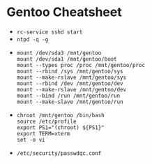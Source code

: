 # Gentoo Cheatsheet

-   `rc-service sshd start`
-   `ntpd -q -g`
-   ```
    mount /dev/sda3 /mnt/gentoo
    mount /dev/sda1 /mnt/gentoo/boot
    mount --types proc /proc /mnt/gentoo/proc
    mount --rbind /sys /mnt/gentoo/sys
    mount --make-rslave /mnt/gentoo/sys
    mount --rbind /dev /mnt/gentoo/dev
    mount --make-rslave /mnt/gentoo/dev
    mount --bind /run /mnt/gentoo/run
    mount --make-slave /mnt/gentoo/run 
    ```
-   ```
    chroot /mnt/gentoo /bin/bash
    source /etc/profile
    export PS1="(chroot) ${PS1}"
    export TERM=xterm
    set -o vi
    ```
-   `/etc/security/passwdqc.conf`
